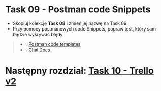 # Task 09 - Postman code Snippets

* Skopiuj kolekcję **Task 08** i zmień jej nazwę na Task 09
* Przy pomocy postmanowych code Snippets, popraw test, który sam będzie wykrywać błędy

> * 💡[Postman code templates](../postman/postman-code-templates.md)
> * 💡[Chai Docs](https://www.chaijs.com/)

# Następny rozdział: [Task 10 - Trello v2](10-task-trello-v2.md)

